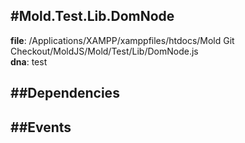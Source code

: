 
#Mold.Test.Lib.DomNode
---------------------------------------

__file__: /Applications/XAMPP/xamppfiles/htdocs/Mold Git Checkout/MoldJS/Mold/Test/Lib/DomNode.js  
__dna__: test  


	






##Dependencies
--------------



##Events
--------------






 

 


 



		
